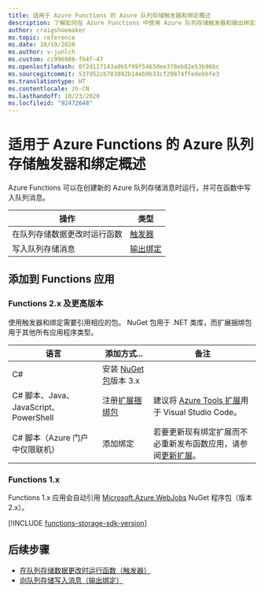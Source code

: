 ```yaml
---
title: 适用于 Azure Functions 的 Azure 队列存储触发器和绑定概述
description: 了解如何在 Azure Functions 中使用 Azure 队列存储触发器和输出绑定。
author: craigshoemaker
ms.topic: reference
ms.date: 10/19/2020
ms.author: v-junlch
ms.custom: cc996988-fb4f-47
ms.openlocfilehash: 0f2d117143a0b5f99f5463dee370eb82e53b96bc
ms.sourcegitcommit: 537d52cb783892b14eb9b33cf29874ffedebbfe3
ms.translationtype: HT
ms.contentlocale: zh-CN
ms.lasthandoff: 10/23/2020
ms.locfileid: "92472648"
---
```

# <a name="azure-queue-storage-trigger-and-bindings-for-azure-functions-overview"></a>适用于 Azure Functions 的 Azure 队列存储触发器和绑定概述

Azure Functions 可以在创建新的 Azure 队列存储消息时运行，并可在函数中写入队列消息。

| 操作 | 类型 |
|---------|---------|
| 在队列存储数据更改时运行函数 | [触发器](./functions-bindings-storage-queue-trigger.md) |
| 写入队列存储消息 |[输出绑定](./functions-bindings-storage-queue-output.md) |

## <a name="add-to-your-functions-app"></a>添加到 Functions 应用

### <a name="functions-2x-and-higher"></a>Functions 2.x 及更高版本

使用触发器和绑定需要引用相应的包。 NuGet 包用于 .NET 类库，而扩展捆绑包用于其他所有应用程序类型。

| 语言                                        | 添加方式...                                   | 备注 
|-------------------------------------------------|---------------------------------------------|-------------|
| C#                                              | 安装 [NuGet 包]版本 3.x | |
| C# 脚本、Java、JavaScript、PowerShell | 注册[扩展捆绑包]          | 建议将 [Azure Tools 扩展](https://marketplace.visualstudio.com/items?itemName=ms-vscode.vscode-node-azure-pack)用于 Visual Studio Code。 |
| C# 脚本（Azure 门户中仅限联机）         | 添加绑定                            | 若要更新现有绑定扩展而不必重新发布函数应用，请参阅[更新扩展]。 |

[core tools]: ./functions-run-local.md
[扩展捆绑包]: ./functions-bindings-register.md#extension-bundles
[NuGet 包]: https://www.nuget.org/packages/Microsoft.Azure.WebJobs.Extensions.Storage
[更新扩展]: ./functions-bindings-register.md
[Azure Tools extension]: https://marketplace.visualstudio.com/items?itemName=ms-vscode.vscode-node-azure-pack

### <a name="functions-1x"></a>Functions 1.x

Functions 1.x 应用会自动引用 [Microsoft.Azure.WebJobs](https://www.nuget.org/packages/Microsoft.Azure.WebJobs) NuGet 程序包（版本 2.x）。

[!INCLUDE [functions-storage-sdk-version](../../includes/functions-storage-sdk-version.md)]

## <a name="next-steps"></a>后续步骤

- [在队列存储数据更改时运行函数（触发器）](./functions-bindings-storage-queue-trigger.md)
- [向队列存储写入消息（输出绑定）](./functions-bindings-storage-queue-output.md)

